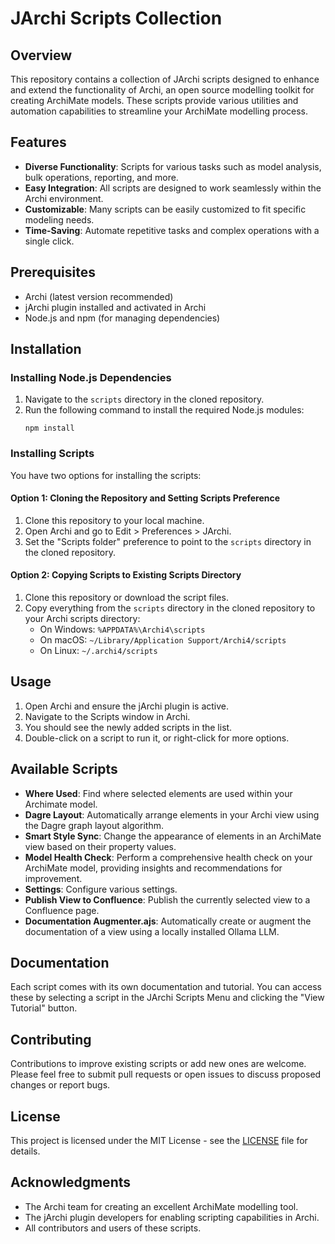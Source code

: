 # JArchi Scripts Collection

## Overview

This repository contains a collection of JArchi scripts designed to enhance and extend the functionality of Archi, an open source modelling toolkit for creating ArchiMate models. These scripts provide various utilities and automation capabilities to streamline your ArchiMate modelling process.

## Features

- **Diverse Functionality**: Scripts for various tasks such as model analysis, bulk operations, reporting, and more.
- **Easy Integration**: All scripts are designed to work seamlessly within the Archi environment.
- **Customizable**: Many scripts can be easily customized to fit specific modeling needs.
- **Time-Saving**: Automate repetitive tasks and complex operations with a single click.

## Prerequisites

- Archi (latest version recommended)
- jArchi plugin installed and activated in Archi
- Node.js and npm (for managing dependencies)

## Installation

### Installing Node.js Dependencies

1. Navigate to the `scripts` directory in the cloned repository.
2. Run the following command to install the required Node.js modules:
   ```
   npm install
   ```

### Installing Scripts

You have two options for installing the scripts:

#### Option 1: Cloning the Repository and Setting Scripts Preference

1. Clone this repository to your local machine.
2. Open Archi and go to Edit > Preferences > JArchi.
3. Set the "Scripts folder" preference to point to the `scripts` directory in the cloned repository.

#### Option 2: Copying Scripts to Existing Scripts Directory

1. Clone this repository or download the script files.
2. Copy everything from the `scripts` directory in the cloned repository to your Archi scripts directory:
   - On Windows: `%APPDATA%\Archi4\scripts`
   - On macOS: `~/Library/Application Support/Archi4/scripts`
   - On Linux: `~/.archi4/scripts`

## Usage

1. Open Archi and ensure the jArchi plugin is active.
2. Navigate to the Scripts window in Archi.
3. You should see the newly added scripts in the list.
4. Double-click on a script to run it, or right-click for more options.

## Available Scripts

- **Where Used**: Find where selected elements are used within your Archimate model.
- **Dagre Layout**: Automatically arrange elements in your Archi view using the Dagre graph layout algorithm.
- **Smart Style Sync**: Change the appearance of elements in an ArchiMate view based on their property values.
- **Model Health Check**: Perform a comprehensive health check on your ArchiMate model, providing insights and recommendations for improvement.
- **Settings**: Configure various settings.
- **Publish View to Confluence**: Publish the currently selected view to a Confluence page.
- **Documentation Augmenter.ajs**: Automatically create or augment the documentation of a view using a locally installed Ollama LLM.

## Documentation

Each script comes with its own documentation and tutorial. You can access these by selecting a script in the JArchi Scripts Menu and clicking the "View Tutorial" button.

## Contributing

Contributions to improve existing scripts or add new ones are welcome. Please feel free to submit pull requests or open issues to discuss proposed changes or report bugs.

## License

This project is licensed under the MIT License - see the [LICENSE](LICENSE) file for details.

## Acknowledgments

- The Archi team for creating an excellent ArchiMate modelling tool.
- The jArchi plugin developers for enabling scripting capabilities in Archi.
- All contributors and users of these scripts.